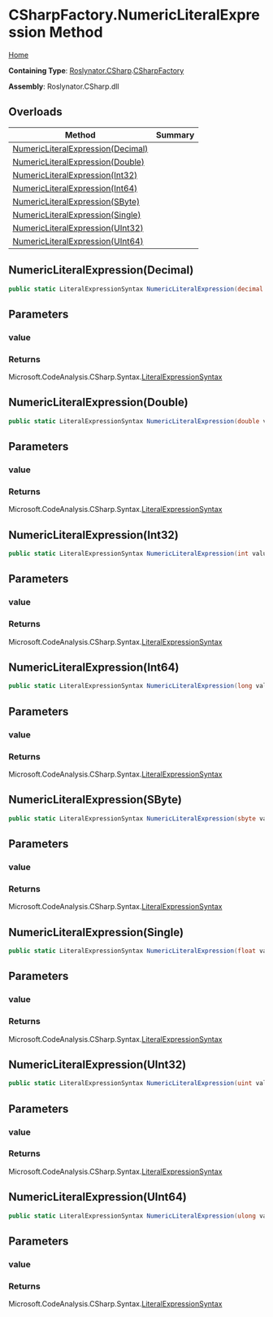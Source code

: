 # CSharpFactory\.NumericLiteralExpression Method

[Home](../../../../README.md)

**Containing Type**: [Roslynator.CSharp](../../README.md)\.[CSharpFactory](../README.md)

**Assembly**: Roslynator\.CSharp\.dll

## Overloads

| Method | Summary |
| ------ | ------- |
| [NumericLiteralExpression(Decimal)](#Roslynator_CSharp_CSharpFactory_NumericLiteralExpression_System_Decimal_) | |
| [NumericLiteralExpression(Double)](#Roslynator_CSharp_CSharpFactory_NumericLiteralExpression_System_Double_) | |
| [NumericLiteralExpression(Int32)](#Roslynator_CSharp_CSharpFactory_NumericLiteralExpression_System_Int32_) | |
| [NumericLiteralExpression(Int64)](#Roslynator_CSharp_CSharpFactory_NumericLiteralExpression_System_Int64_) | |
| [NumericLiteralExpression(SByte)](#Roslynator_CSharp_CSharpFactory_NumericLiteralExpression_System_SByte_) | |
| [NumericLiteralExpression(Single)](#Roslynator_CSharp_CSharpFactory_NumericLiteralExpression_System_Single_) | |
| [NumericLiteralExpression(UInt32)](#Roslynator_CSharp_CSharpFactory_NumericLiteralExpression_System_UInt32_) | |
| [NumericLiteralExpression(UInt64)](#Roslynator_CSharp_CSharpFactory_NumericLiteralExpression_System_UInt64_) | |

## NumericLiteralExpression\(Decimal\)<a name="Roslynator_CSharp_CSharpFactory_NumericLiteralExpression_System_Decimal_"></a>

```csharp
public static LiteralExpressionSyntax NumericLiteralExpression(decimal value)
```

## Parameters

### value





### Returns

Microsoft\.CodeAnalysis\.CSharp\.Syntax\.[LiteralExpressionSyntax](https://docs.microsoft.com/en-us/dotnet/api/microsoft.codeanalysis.csharp.syntax.literalexpressionsyntax)

## NumericLiteralExpression\(Double\)<a name="Roslynator_CSharp_CSharpFactory_NumericLiteralExpression_System_Double_"></a>

```csharp
public static LiteralExpressionSyntax NumericLiteralExpression(double value)
```

## Parameters

### value





### Returns

Microsoft\.CodeAnalysis\.CSharp\.Syntax\.[LiteralExpressionSyntax](https://docs.microsoft.com/en-us/dotnet/api/microsoft.codeanalysis.csharp.syntax.literalexpressionsyntax)

## NumericLiteralExpression\(Int32\)<a name="Roslynator_CSharp_CSharpFactory_NumericLiteralExpression_System_Int32_"></a>

```csharp
public static LiteralExpressionSyntax NumericLiteralExpression(int value)
```

## Parameters

### value





### Returns

Microsoft\.CodeAnalysis\.CSharp\.Syntax\.[LiteralExpressionSyntax](https://docs.microsoft.com/en-us/dotnet/api/microsoft.codeanalysis.csharp.syntax.literalexpressionsyntax)

## NumericLiteralExpression\(Int64\)<a name="Roslynator_CSharp_CSharpFactory_NumericLiteralExpression_System_Int64_"></a>

```csharp
public static LiteralExpressionSyntax NumericLiteralExpression(long value)
```

## Parameters

### value





### Returns

Microsoft\.CodeAnalysis\.CSharp\.Syntax\.[LiteralExpressionSyntax](https://docs.microsoft.com/en-us/dotnet/api/microsoft.codeanalysis.csharp.syntax.literalexpressionsyntax)

## NumericLiteralExpression\(SByte\)<a name="Roslynator_CSharp_CSharpFactory_NumericLiteralExpression_System_SByte_"></a>

```csharp
public static LiteralExpressionSyntax NumericLiteralExpression(sbyte value)
```

## Parameters

### value





### Returns

Microsoft\.CodeAnalysis\.CSharp\.Syntax\.[LiteralExpressionSyntax](https://docs.microsoft.com/en-us/dotnet/api/microsoft.codeanalysis.csharp.syntax.literalexpressionsyntax)

## NumericLiteralExpression\(Single\)<a name="Roslynator_CSharp_CSharpFactory_NumericLiteralExpression_System_Single_"></a>

```csharp
public static LiteralExpressionSyntax NumericLiteralExpression(float value)
```

## Parameters

### value





### Returns

Microsoft\.CodeAnalysis\.CSharp\.Syntax\.[LiteralExpressionSyntax](https://docs.microsoft.com/en-us/dotnet/api/microsoft.codeanalysis.csharp.syntax.literalexpressionsyntax)

## NumericLiteralExpression\(UInt32\)<a name="Roslynator_CSharp_CSharpFactory_NumericLiteralExpression_System_UInt32_"></a>

```csharp
public static LiteralExpressionSyntax NumericLiteralExpression(uint value)
```

## Parameters

### value





### Returns

Microsoft\.CodeAnalysis\.CSharp\.Syntax\.[LiteralExpressionSyntax](https://docs.microsoft.com/en-us/dotnet/api/microsoft.codeanalysis.csharp.syntax.literalexpressionsyntax)

## NumericLiteralExpression\(UInt64\)<a name="Roslynator_CSharp_CSharpFactory_NumericLiteralExpression_System_UInt64_"></a>

```csharp
public static LiteralExpressionSyntax NumericLiteralExpression(ulong value)
```

## Parameters

### value





### Returns

Microsoft\.CodeAnalysis\.CSharp\.Syntax\.[LiteralExpressionSyntax](https://docs.microsoft.com/en-us/dotnet/api/microsoft.codeanalysis.csharp.syntax.literalexpressionsyntax)

